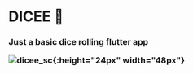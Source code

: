 <h1> DICEE 🎲 </h1>

<h3> Just a basic dice rolling flutter app
  
  ![dicee_sc](https://user-images.githubusercontent.com/54197435/87860342-4cbe4900-c95a-11ea-82e6-e2f63d9f0094.jpg){:height="24px" width="48px"}
